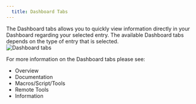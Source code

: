 ```yaml
---
  title: Dashboard Tabs
---
```

The Dashboard tabs allows you to quickly view information directly in your Dashboard regarding your selected entry. The available Dashboard tabs depends on the type of entry that is selected.  
![Dashboard tabs](https://webdevolutions.azureedge.net/docs/en/rdm/mac/clip6057.png) 

For more information on the Dashboard tabs please see:  

* Overview 
* Documentation 
* Macros/Script/Tools 
* Remote Tools 
* Information 
